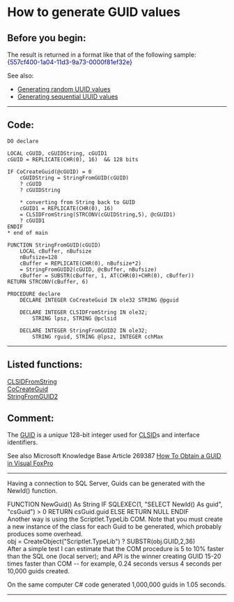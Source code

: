 
# How to generate GUID values

## Before you begin:
The result is returned in a format like that of the following sample:  
<font color=#0000a0>{557cf400-1a04-11d3-9a73-0000f81ef32e}</font>  

See also:

* [Generating random UUID values](sample_024.md)  
* [Generating sequential UUID values](sample_587.md)  

  
***  


## Code:
```foxpro  
DO declare

LOCAL cGUID, cGUIDString, cGUID1
cGUID = REPLICATE(CHR(0), 16)  && 128 bits

IF CoCreateGuid(@cGUID) = 0
	cGUIDString = StringFromGUID(cGUID)
	? cGUID
	? cGUIDString
	
	* converting from String back to GUID
	cGUID1 = REPLICATE(CHR(0), 16)
	= CLSIDFromString(STRCONV(cGUIDString,5), @cGUID1)
	? cGUID1
ENDIF
* end of main

FUNCTION StringFromGUID(cGUID)
	LOCAL cBuffer, nBufsize
	nBufsize=128
	cBuffer = REPLICATE(CHR(0), nBufsize*2)
	= StringFromGUID2(cGUID, @cBuffer, nBufsize)
	cBuffer = SUBSTR(cBuffer, 1, AT(CHR(0)+CHR(0), cBuffer))
RETURN STRCONV(cBuffer, 6)

PROCEDURE declare
	DECLARE INTEGER CoCreateGuid IN ole32 STRING @pguid

	DECLARE INTEGER CLSIDFromString IN ole32;
		STRING lpsz, STRING @pclsid

	DECLARE INTEGER StringFromGUID2 IN ole32;
		STRING rguid, STRING @lpsz, INTEGER cchMax  
```  
***  


## Listed functions:
[CLSIDFromString](../libraries/ole32/CLSIDFromString.md)  
[CoCreateGuid](../libraries/ole32/CoCreateGuid.md)  
[StringFromGUID2](../libraries/ole32/StringFromGUID2.md)  

## Comment:
The <a href="http://sbc.webopedia.com/TERM/G/GUID.html">GUID</a> is a *unique* 128-bit integer used for <a href="http://www.google.ca/search?hl=en&lr=&ie=UTF-8&oi=defmore&q=define:CLSID">CLSID</a>s and interface identifiers.  
  
See also Microsoft Knowledge Base Article 269387 <a href="http://support.microsoft.com/default.aspx?scid=http://support.microsoft.com:80/support/kb/articles/Q269/3/87.asp&NoWebContent=1">How To Obtain a GUID in Visual FoxPro</a>  
  
* * *  
Having a connection to SQL Server, Guids can be generated with the NewId() function.   
<div class="precode">FUNCTION NewGuid() As String  
	IF SQLEXEC(1, "SELECT NewId() As guid", "csGuid") > 0  
		RETURN csGuid.guid  
	ELSE  
		RETURN NULL  
	ENDIF  
</div>  
Another way is using the Scriptlet.TypeLib COM. Note that you must create a new instance of the class for each Guid to be generated, which probably produces some overhead.  
<div class="precode">obj = CreateObject("Scriptlet.TypeLib")  
? SUBSTR(obj.GUID,2,36)  
</div>  
After a simple test I can estimate that the COM procedure is 5 to 10% faster than the SQL one (local server); and API is the winner creating GUID 15-20 times faster than COM -- for example, 0.24 seconds versus 4 seconds per 10,000 guids created.   
  
On the same computer C# code generated 1,000,000 guids in 1.05 seconds.  
  
***  

